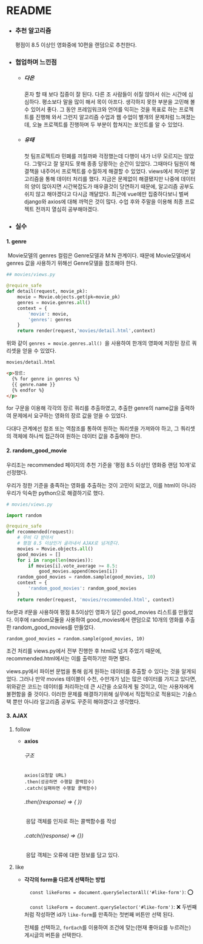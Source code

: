 # README

- ### 추천 알고리즘 

  평점이 8.5 이상인 영화중에 10편을 랜덤으로 추천한다.

- ### 협업하며 느낀점

  - ##### 다은

    혼자 할 때 보다 집중이 잘 된다. 다른 조 사람들이 쉬질 않아서 쉬는 시간에 심심하다. 평소보다 말을 많이 해서 목이 아프다. 생각하지 못한 부분을 고민해 볼 수 있어서 좋다.
    그 동안 프레임워크와 언어를 익히는 것을 목표로 하는 프로젝트를 진행해 와서 그런지 알고리즘 수업과 웹 수업이 별개의 문제처럼 느껴졌는데, 오늘 프로젝트를 진행하며 두 부분이 합쳐지는 포인트를 알 수 있었다. 

  - ##### 유태

    첫 팀프로젝트라 민폐를 끼칠까봐 걱정했는데 다행이 내가 너무 모르지는 않았다. 그렇다고 잘 알지도 못해 종종 당황하는 순간이 있었다. 그때마다 팀원이 해결책을 내주어서 프로젝트를 수월하게 해결할 수 있었다.  views에서 파이썬 알고리즘을 통해 데이터 처리를 했다. 지금은 문제없이 해결됐지만 나중에 데이터의 양이 많아지면 시간복잡도가 매우클것이 당연하기 때문에, 알고리즘 공부도 쉬지 않고 해야겠다고 다시금 깨달았다. 최근에 vue에만 집중하다보니 벌써 django와 axios에 대해 까먹은 것이 많다. 수업 후와 주말을 이용해 최종 프로젝트 전까지 열심히 공부해야겠다.

- ### 실수

#### 1. genre

​	Movie모델의 genres 컬럼은 Genre모델과 M:N 관계이다. 때문에 Movie모델에서 genres 값을 사용하기 위해선 Genre모델을 참조해야 한다.

```python
## movies/views.py

@require_safe
def detail(request, movie_pk):
    movie = Movie.objects.get(pk=movie_pk)
    genres = movie.genres.all()
    context = {
        'movie': movie,
        'genres': genres
    }
    return render(request,'movies/detail.html',context)
```

위와 같이 `genres = movie.genres.all() `을 사용하여 한개의 영화에 저장된 장르 쿼리셋을 얻을 수 있었다.

```html
movies/detail.html

<p>장르:
  {% for genre in genres %}
  {{ genre.name }}
  {% endfor %} 
</p>
```

for 구문을 이용해 각각의 장르 쿼리를 추출하였고, 추출한 genre의 name값을 출력하여 문제에서 요구하는 영화의 장르 값을 얻을 수 있었다.

다대다 관계에선 참조 또는 역참조를 통하여 원하는 쿼리셋을 가져와야 하고, 그 쿼리셋의 객체에 하나씩 접근하여 원하는 데이터 값을 추출해야 한다.

#### 2. random_good_movie

우리조는 recommended 페이지의 추천 기준을 '평점 8.5 이상인 영화중 랜덤 10개'로 선정했다.

우리가 정한 기준을 충족하는 영화를 추출하는 것이 고민이 되었고, 이를 html이 아니라 우리가 익숙한 python으로 해결하기로 했다.

```python
# movies/views.py

import random

@require_safe
def recommended(request):
    # 무비 다 받아서
    # 평점 8.5 이상인거 골라내서 AJAX로 넘겨준다.
    movies = Movie.objects.all()
    good_movies = []
    for i in range(len(movies)):
        if movies[i].vote_average >= 8.5:
            good_movies.append(movies[i])
    random_good_movies = random.sample(good_movies, 10)
    context = {
        'random_good_movies': random_good_movies
    }
    return render(request, 'movies/recommended.html', context)
```

for문과 if문을 사용하여 평점 8.5이상인 영화가 담긴 good_movies 리스트를 만들었다. 이후에 random모듈을 사용하여 good_movies에서 랜덤으로 10개의 영화를 추출한 random_good_movies를 만들었다.

`random_good_movies = random.sample(good_movies, 10)` 

조건 처리를 views.py에서 전부 진행한 후 html로 넘겨 주었기 때문에, recommended.html에서는 이를 출력하기만 하면 됐다.

views.py에서 파이썬 문법을 통해 쉽게 원하는 데이터를 추출할 수 있다는 것을 알게되었다. 그러나 만약 movies 테이블이 수천, 수만개가 넘는 많은 데이터를 가지고 있다면, 위와같은 코드는  데이터를 처리하는데 큰 시간을 소요하게 될 것이고, 이는 사용자에게 불편함을 줄 것이다. 이러한 문제를 해결하기위해 실무에서 직접적으로 적용되는 기술스택 뿐만 아니라 알고리즘 공부도 꾸준히 해야겠다고 생각했다.



#### 3. AJAX

1. follow

   - **axios**

     ###### 구조

     ```
     axios(요청할 URL)
     .then(성공하면 수행할 콜백함수)
     .catch(실패하면 수행할 콜백함수)
     ```

     ###### .then((response) => { })

     ​	응답 객체를 인자로 하는 콜백함수를 작성

     ###### .catch((response) => {})

     ​	응답 객체는 오류에 대한 정보를 담고 있다.

2. like

   - **각각의 form을 다르게 선택하는 방법**

     `  const likeForms = document.querySelectorAll('#like-form')`: :o:

     `  const likeForm = document.querySelector('#like-form')`: :x:
     두번째 처럼 작성하면 id가 `like-form`를 만족하는 첫번째 버튼만 선택 된다.

     전체를 선택하고, `forEach`를 이용하여 조건에 맞는(현재 좋아요를 누르려는) 게시글의 버튼을 선택한다.